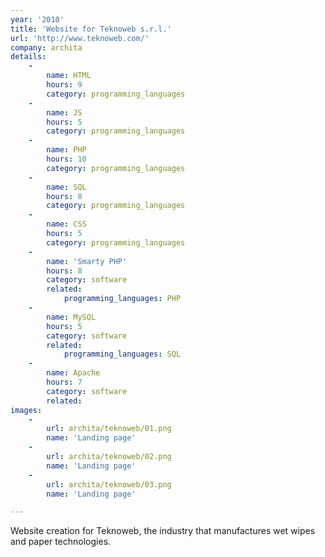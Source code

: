 ```yaml
---
year: '2010'
title: 'Website for Teknoweb s.r.l.'
url: 'http://www.teknoweb.com/'
company: archita
details:
    -
        name: HTML
        hours: 9
        category: programming_languages
    -
        name: JS
        hours: 5
        category: programming_languages
    -
        name: PHP
        hours: 10
        category: programming_languages
    -
        name: SQL
        hours: 8
        category: programming_languages
    -
        name: CSS
        hours: 5
        category: programming_languages
    -
        name: 'Smarty PHP'
        hours: 8
        category: software
        related:
            programming_languages: PHP
    -
        name: MySQL
        hours: 5
        category: software
        related:
            programming_languages: SQL
    -
        name: Apache
        hours: 7
        category: software
        related:
images:
    -
        url: archita/teknoweb/01.png
        name: 'Landing page'
    -
        url: archita/teknoweb/02.png
        name: 'Landing page'
    -
        url: archita/teknoweb/03.png
        name: 'Landing page'

---
```

Website creation for Teknoweb, the industry that manufactures wet wipes and paper technologies.